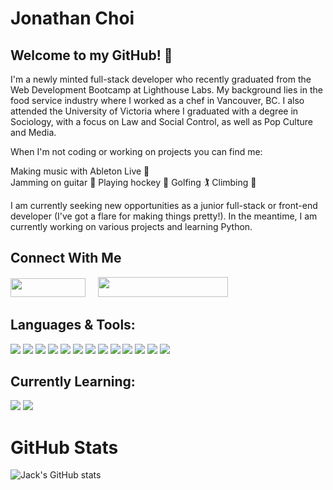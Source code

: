 # Jonathan Choi

## Welcome to my GitHub! 👋  

I'm a newly minted full-stack developer who recently graduated from the Web Development Bootcamp at Lighthouse Labs. My background lies in the food service industry where I worked as a chef in Vancouver, BC. I also attended the University of Victoria where I graduated with a degree in Sociology, with a focus on Law and Social Control, as well as Pop Culture and Media. 

When I'm not coding or working on projects you can find me:

  Making music with Ableton Live 🎹    
  Jamming on guitar 🎸 
  Playing hockey 🏒 
  Golfing 🏌️
  Climbing 🧗

I am currently seeking new opportunities as a junior full-stack or front-end developer (I've got a flare for making things pretty!). In the meantime, I am currently working on various projects and learning Python. 

## Connect With Me
<div align="left">
    <a href="https://www.linkedin.com/in/jonathan-choi-0502" rel="noreferrer" target="_blank"><img height="30" width="120" src="https://img.shields.io/badge/LinkedIn-0077B5?style=for-the-badge&logo=linkedin&logoColor=white" /></a> &nbsp;&nbsp;&nbsp;
  <a href="https://jonathanchoiportfolio.netlify.app/" rel="noreferrer" target="_blank"><img height="32" width="208" src="https://img.shields.io/badge/Personal-Portfolio-<COLOR>.svg" /></a> &nbsp;&nbsp;&nbsp;
</div>


 ## Languages & Tools:
  ![](https://img.shields.io/badge/JavaScript-F7DF1E?style=for-the-badge&logo=javascript&logoColor=black)
  ![](https://img.shields.io/badge/React-20232A?style=for-the-badge&logo=react&logoColor=61DAFB)
  ![](https://img.shields.io/badge/Sass-CC6699?style=for-the-badge&logo=sass&logoColor=white)
  ![](https://img.shields.io/badge/Ruby_on_Rails-CC0000?style=for-the-badge&logo=ruby-on-rails&logoColor=white)
  ![](https://img.shields.io/badge/Node.js-43853D?style=for-the-badge&logo=node.js&logoColor=white)
  ![](https://img.shields.io/badge/PostgreSQL-316192?style=for-the-badge&logo=postgresql&logoColor=white)
  ![](https://img.shields.io/badge/jQuery-0769AD?style=for-the-badge&logo=jquery&logoColor=white)
  ![](https://img.shields.io/badge/HTML5-E34F26?style=for-the-badge&logo=html5&logoColor=white)
  ![](https://img.shields.io/badge/CSS3-1572B6?style=for-the-badge&logo=css3&logoColor=white)
  ![](https://img.shields.io/badge/Bootstrap-563D7C?style=for-the-badge&logo=bootstrap&logoColor=white)
  ![](https://img.shields.io/badge/MongoDB-4EA94B?style=for-the-badge&logo=mongodb&logoColor=white)
  ![](https://img.shields.io/badge/Netlify-00C7B7?style=for-the-badge&logo=netlify&logoColor=white)
  ![](https://img.shields.io/badge/Express.js-404D59?style=for-the-badge)

  
## Currently Learning:
  ![](https://img.shields.io/badge/React_Native-20232A?style=for-the-badge&logo=react&logoColor=61DAFB)
  ![](https://img.shields.io/badge/Python-14354C?style=for-the-badge&logo=python&logoColor=white)
  
# GitHub Stats
![Jack's GitHub stats](https://github-readme-stats.vercel.app/api?username=jon-choi&show_icons=true&theme=tokyonight)
